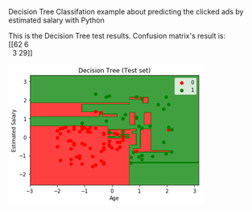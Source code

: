 Decision Tree Classifation example about predicting the clicked ads by estimated salary  with Python


This is the Decision Tree test results. Confusion matrix's result is: <br>
[[62 6 <br>
  &nbsp;&nbsp;3 29]]

![image](https://github.com/karakusfurkan/Decision_Tree_Classification/blob/master/graph1.png)
